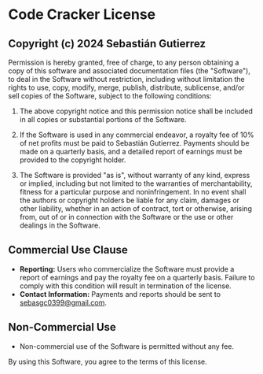 # Code Cracker License

## Copyright (c) 2024 Sebastián Gutierrez

Permission is hereby granted, free of charge, to any person obtaining a copy of this software and associated documentation files (the "Software"), to deal in the Software without restriction, including without limitation the rights to use, copy, modify, merge, publish, distribute, sublicense, and/or sell copies of the Software, subject to the following conditions:

1. The above copyright notice and this permission notice shall be included in all copies or substantial portions of the Software.

2. If the Software is used in any commercial endeavor, a royalty fee of 10% of net profits must be paid to Sebastián Gutierrez. Payments should be made on a quarterly basis, and a detailed report of earnings must be provided to the copyright holder.

3. The Software is provided "as is", without warranty of any kind, express or implied, including but not limited to the warranties of merchantability, fitness for a particular purpose and noninfringement. In no event shall the authors or copyright holders be liable for any claim, damages or other liability, whether in an action of contract, tort or otherwise, arising from, out of or in connection with the Software or the use or other dealings in the Software.

## Commercial Use Clause

- **Reporting:** Users who commercialize the Software must provide a report of earnings and pay the royalty fee on a quarterly basis. Failure to comply with this condition will result in termination of the license.
- **Contact Information:** Payments and reports should be sent to sebasgc0399@gmail.com.

## Non-Commercial Use

- Non-commercial use of the Software is permitted without any fee.

By using this Software, you agree to the terms of this license.
